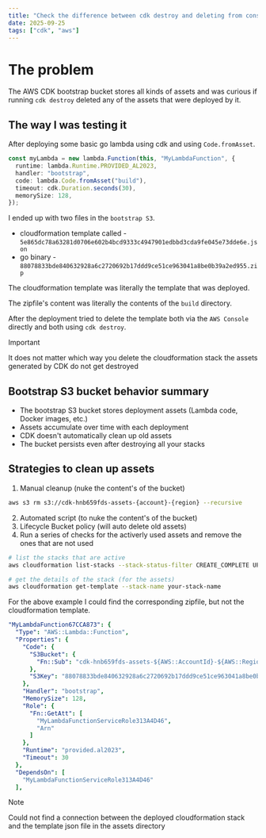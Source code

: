 ```yaml
---
title: "Check the difference between cdk destroy and deleting from console"
date: 2025-09-25
tags: ["cdk", "aws"]
---
```


# The problem

The AWS CDK bootstrap bucket stores all kinds of assets and was curious if running `cdk destroy` deleted any of the assets that were deployed by it.

## The way I was testing it

After deploying some basic go lambda using cdk and using `Code.fromAsset`.

```typescript
const myLambda = new lambda.Function(this, "MyLambdaFunction", {
  runtime: lambda.Runtime.PROVIDED_AL2023,
  handler: "bootstrap",
  code: lambda.Code.fromAsset("build"),
  timeout: cdk.Duration.seconds(30),
  memorySize: 128,
});
```

I ended up with two files in the `bootstrap S3`.

- cloudformation template called - `5e865dc78a63281d0706e602b4bcd9333c4947901edbbd3cda9fe045e73dde6e.json`
- go binary - `88078833bde840632928a6c2720692b17ddd9ce51ce963041a8be0b39a2ed955.zip`

The cloudformation template was literally the template that was deployed.

The zipfile's content was literally the contents of the `build` directory.

After the deployment tried to delete the template both via the `AWS Console` directly and both using `cdk destroy`.

> [!IMPORTANT]
> It does not matter which way you delete the cloudformation stack the assets generated by CDK do not get destroyed

## Bootstrap S3 bucket behavior summary

- The bootstrap S3 bucket stores deployment assets (Lambda code, Docker images, etc.)
- Assets accumulate over time with each deployment
- CDK doesn't automatically clean up old assets
- The bucket persists even after destroying all your stacks

## Strategies to clean up assets

1. Manual cleanup (nuke the content's of the bucket)

```sh
aws s3 rm s3://cdk-hnb659fds-assets-{account}-{region} --recursive
```

2. Automated script (to nuke the content's of the bucket)
3. Lifecycle Bucket policy (will auto delete old assets)
4. Run a series of checks for the activerly used assets and remove the ones that are not used

```sh
# list the stacks that are active
aws cloudformation list-stacks --stack-status-filter CREATE_COMPLETE UPDATE_COMPLETE UPDATE_ROLLBACK_COMPLETE

# get the details of the stack (for the assets)
aws cloudformation get-template --stack-name your-stack-name

```

For the above example I could find the corresponding zipfile, but not the cloudformation template.

```yaml
"MyLambdaFunction67CCA873": {
  "Type": "AWS::Lambda::Function",
  "Properties": {
    "Code": {
      "S3Bucket": {
        "Fn::Sub": "cdk-hnb659fds-assets-${AWS::AccountId}-${AWS::Region}"
      },
      "S3Key": "88078833bde840632928a6c2720692b17ddd9ce51ce963041a8be0b39a2ed955.zip"
    },
    "Handler": "bootstrap",
    "MemorySize": 128,
    "Role": {
      "Fn::GetAtt": [
        "MyLambdaFunctionServiceRole313A4D46",
        "Arn"
      ]
    },
    "Runtime": "provided.al2023",
    "Timeout": 30
  },
  "DependsOn": [
    "MyLambdaFunctionServiceRole313A4D46"
  ],
```

> [!NOTE]
> Could not find a connection between the deployed cloudformation stack and the template json file in the assets directory
